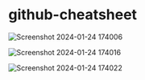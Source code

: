 ﻿# github-cheatsheet

![Screenshot 2024-01-24 174006](https://github.com/fredwardp/github-cheatsheet/assets/148052437/308c12a4-0a51-4ee0-bc49-1310af5984ec)

![Screenshot 2024-01-24 174016](https://github.com/fredwardp/github-cheatsheet/assets/148052437/29397a51-f384-4bb2-b21b-64a83286e5d0)

![Screenshot 2024-01-24 174022](https://github.com/fredwardp/github-cheatsheet/assets/148052437/9d8b4a70-e415-4ec6-9b0f-1da3793cb64f)
